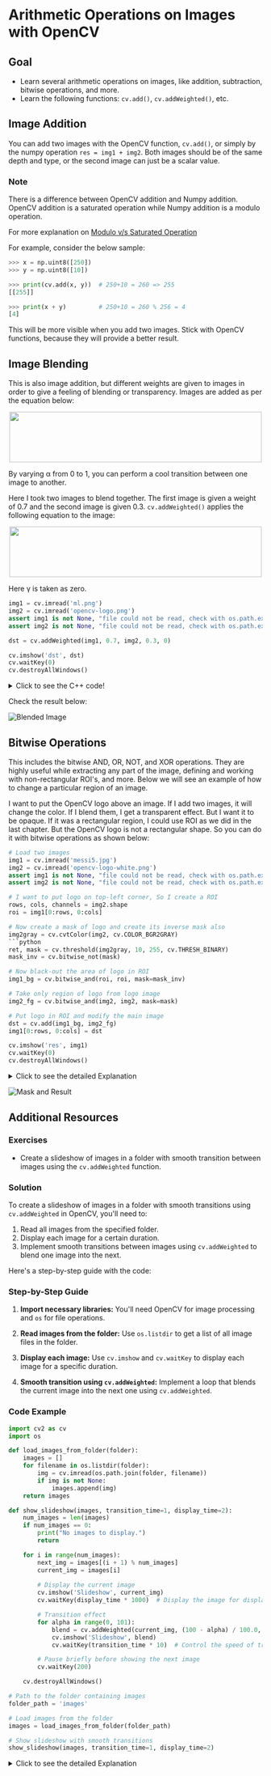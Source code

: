 # Arithmetic Operations on Images with OpenCV

## Goal
- Learn several arithmetic operations on images, like addition, subtraction, bitwise operations, and more.
- Learn the following functions: `cv.add()`, `cv.addWeighted()`, etc.

## Image Addition
You can add two images with the OpenCV function, `cv.add()`, or simply by the numpy operation `res = img1 + img2`. Both images should be of the same depth and type, or the second image can just be a scalar value.

### Note
There is a difference between OpenCV addition and Numpy addition. OpenCV addition is a saturated operation while Numpy addition is a modulo operation.

For more explanation on [Modulo v/s Saturated Operation](https://github.com/shyama7004/OpenCV-Personal-Documentation/blob/main/More%20Explanation/2.3.md)

For example, consider the below sample:

```python
>>> x = np.uint8([250])
>>> y = np.uint8([10])

>>> print(cv.add(x, y))  # 250+10 = 260 => 255
[[255]]

>>> print(x + y)         # 250+10 = 260 % 256 = 4
[4]
```

This will be more visible when you add two images. Stick with OpenCV functions, because they will provide a better result.

## Image Blending
This is also image addition, but different weights are given to images in order to give a feeling of blending or transparency. Images are added as per the equation below:

<div align ="center"><img src ="https://github.com/shyama7004/OpenCV-Personal-Documentation/blob/main/Images/6.png" width="500" height ="100"></div>

By varying &alpha; from 0 to 1, you can perform a cool transition between one image to another.

Here I took two images to blend together. The first image is given a weight of 0.7 and the second image is given 0.3. `cv.addWeighted()` applies the following equation to the image:

<div align ="center"><img src ="https://github.com/shyama7004/OpenCV-Personal-Documentation/blob/main/Images/7.png" width="500" height ="100"></div>


Here &gamma; is taken as zero.

```python
img1 = cv.imread('ml.png')
img2 = cv.imread('opencv-logo.png')
assert img1 is not None, "file could not be read, check with os.path.exists()"
assert img2 is not None, "file could not be read, check with os.path.exists()"

dst = cv.addWeighted(img1, 0.7, img2, 0.3, 0)

cv.imshow('dst', dst)
cv.waitKey(0)
cv.destroyAllWindows()
```
<details>
  <summary>Click to see the C++ code!</summary>
   
   ```Cpp
#include<iostream>
#include<opencv2/opencv.hpp>

using namespace std;
using namespace cv;

int main()
{
    // Read the images
    Mat img1 = imread("images/12.jpg");
    Mat img2 = imread("images/13.jpg");

    // Check if the images are loaded successfully
    if (img1.empty() || img2.empty())
    {
        cout << "Could not open or find the images!" << endl;
        return -1;
    }

    // Blend the images
    Mat blend;
    addWeighted(img1, 0.7, img2, 0.3, 0.0, blend);

    // Display the blended image
    imshow("Blended Image", blend);

    // Wait until user presses a key (5 ms delay)
    if (waitKey(0) == 27) // 27 is the ASCII code for the ESC key
    {
        destroyAllWindows();
        return 0;
    }

    return 0;
}
```
</details>


Check the result below:

![Blended Image](https://docs.opencv.org/4.x/blending.jpg)

## Bitwise Operations
This includes the bitwise AND, OR, NOT, and XOR operations. They are highly useful while extracting any part of the image, defining and working with non-rectangular ROI's, and more. Below we will see an example of how to change a particular region of an image.

I want to put the OpenCV logo above an image. If I add two images, it will change the color. If I blend them, I get a transparent effect. But I want it to be opaque. If it was a rectangular region, I could use ROI as we did in the last chapter. But the OpenCV logo is not a rectangular shape. So you can do it with bitwise operations as shown below:

```python
# Load two images
img1 = cv.imread('messi5.jpg')
img2 = cv.imread('opencv-logo-white.png')
assert img1 is not None, "file could not be read, check with os.path.exists()"
assert img2 is not None, "file could not be read, check with os.path.exists()"

# I want to put logo on top-left corner, So I create a ROI
rows, cols, channels = img2.shape
roi = img1[0:rows, 0:cols]

# Now create a mask of logo and create its inverse mask also
img2gray = cv.cvtColor(img2, cv.COLOR_BGR2GRAY)
```python
ret, mask = cv.threshold(img2gray, 10, 255, cv.THRESH_BINARY)
mask_inv = cv.bitwise_not(mask)

# Now black-out the area of logo in ROI
img1_bg = cv.bitwise_and(roi, roi, mask=mask_inv)

# Take only region of logo from logo image
img2_fg = cv.bitwise_and(img2, img2, mask=mask)

# Put logo in ROI and modify the main image
dst = cv.add(img1_bg, img2_fg)
img1[0:rows, 0:cols] = dst

cv.imshow('res', img1)
cv.waitKey(0)
cv.destroyAllWindows()
```
<details>
   <summary>Click to see the detailed Explanation</summary>

### Explanation

#### 1. Loading Images
```python
import cv2 as cv

# Load two images
img1 = cv.imread('messi5.jpg')
img2 = cv.imread('opencv-logo-white.png')
assert img1 is not None, "file could not be read, check with os.path.exists()"
assert img2 is not None, "file could not be read, check with os.path.exists()"
```
- **Purpose**: This section loads two images using OpenCV's `imread` function.
- **`img1`**: This is the main image (e.g., 'messi5.jpg').
- **`img2`**: This is the logo image you want to overlay on the main image (e.g., 'opencv-logo-white.png').
- **Assertions**: The `assert` statements ensure that the images are loaded correctly. If an image fails to load, it raises an assertion error with a message.

#### 2. Creating a Region of Interest (ROI)
```python
# I want to put the logo on the top-left corner, so I create an ROI
rows, cols, channels = img2.shape
roi = img1[0:rows, 0:cols]
```
- **Purpose**: This section sets up a region in `img1` where the logo will be placed.
- **`img2.shape`**: Retrieves the dimensions of the logo image. `rows` and `cols` are the height and width, respectively, and `channels` is the number of color channels.
- **`roi`**: Defines a region of interest in `img1` that matches the size of `img2`. This region is located at the top-left corner of `img1`.

#### 3. Creating Masks
```python
# Now create a mask of the logo and create its inverse mask also
img2gray = cv.cvtColor(img2, cv.COLOR_BGR2GRAY)
ret, mask = cv.threshold(img2gray, 10, 255, cv.THRESH_BINARY)
mask_inv = cv.bitwise_not(mask)
```
- **`cv.cvtColor`**: Converts the logo image (`img2`) to grayscale, resulting in `img2gray`.
- **`cv.threshold`**: Applies a binary threshold to the grayscale logo image. This creates a binary mask (`mask`) where the logo is white (255) and the background is black (0).
- **`cv.bitwise_not`**: Creates an inverse of the mask (`mask_inv`), where the logo is black (0) and the background is white (255).

#### 4. Blacking Out the Logo Area in ROI
```python
# Now black-out the area of the logo in ROI
img1_bg = cv.bitwise_and(roi, roi, mask=mask_inv)
```
- **Purpose**: This section removes the area of the logo from the ROI in `img1`.
- **`cv.bitwise_and`**: Applies a bitwise AND operation between the ROI and itself, but only where `mask_inv` is white (255). This zeroes out the area where the logo will go, effectively blacking it out.

#### 5. Extracting the Logo Region
```python
# Take only region of the logo from the logo image
img2_fg = cv.bitwise_and(img2, img2, mask=mask)
```
- **Purpose**: This section extracts just the logo from `img2`.
- **`cv.bitwise_and`**: Applies a bitwise AND operation between `img2` and itself, but only where `mask` is white (255). This isolates the logo from its background.

#### 6. Combining the Logo with the ROI
```python
# Put the logo in ROI and modify the main image
dst = cv.add(img1_bg, img2_fg)
img1[0:rows, 0:cols] = dst
```
- **Purpose**: This section combines the blacked-out ROI with the isolated logo and updates the main image.
- **`cv.add`**: Adds `img1_bg` and `img2_fg` together, placing the logo in the blacked-out area.
- **`img1[0:rows, 0:cols] = dst`**: Replaces the original ROI in `img1` with the combined image (`dst`).

#### 7. Displaying the Result
```python
cv.imshow('res', img1)
cv.waitKey(0)
cv.destroyAllWindows()
```
- **`cv.imshow`**: Displays the modified image (`img1`) in a window titled 'res'.
- **`cv.waitKey(0)`**: Waits indefinitely for a key press. This keeps the window open until a key is pressed.
- **`cv.destroyAllWindows`**: Closes all OpenCV windows.
</details>

![Mask and Result](https://docs.opencv.org/4.x/overlay.jpg)

## Additional Resources
### Exercises
- Create a slideshow of images in a folder with smooth transition between images using the `cv.addWeighted` function.

### Solution
To create a slideshow of images in a folder with smooth transitions using `cv.addWeighted` in OpenCV, you'll need to:

1. Read all images from the specified folder.
2. Display each image for a certain duration.
3. Implement smooth transitions between images using `cv.addWeighted` to blend one image into the next.

Here's a step-by-step guide with the code:

### Step-by-Step Guide

1. **Import necessary libraries:**
   You'll need OpenCV for image processing and `os` for file operations.

2. **Read images from the folder:**
   Use `os.listdir` to get a list of all image files in the folder.

3. **Display each image:**
   Use `cv.imshow` and `cv.waitKey` to display each image for a specific duration.

4. **Smooth transition using `cv.addWeighted`:**
   Implement a loop that blends the current image into the next one using `cv.addWeighted`.

### Code Example

```python
import cv2 as cv
import os

def load_images_from_folder(folder):
    images = []
    for filename in os.listdir(folder):
        img = cv.imread(os.path.join(folder, filename))
        if img is not None:
            images.append(img)
    return images

def show_slideshow(images, transition_time=1, display_time=2):
    num_images = len(images)
    if num_images == 0:
        print("No images to display.")
        return

    for i in range(num_images):
        next_img = images[(i + 1) % num_images]
        current_img = images[i]
        
        # Display the current image
        cv.imshow('Slideshow', current_img)
        cv.waitKey(display_time * 1000)  # Display the image for display_time seconds

        # Transition effect
        for alpha in range(0, 101):
            blend = cv.addWeighted(current_img, (100 - alpha) / 100.0, next_img, alpha / 100.0, 0)
            cv.imshow('Slideshow', blend)
            cv.waitKey(transition_time * 10)  # Control the speed of transition (10 ms per step)

        # Pause briefly before showing the next image
        cv.waitKey(200)

    cv.destroyAllWindows()

# Path to the folder containing images
folder_path = 'images'

# Load images from the folder
images = load_images_from_folder(folder_path)

# Show slideshow with smooth transitions
show_slideshow(images, transition_time=1, display_time=2)
```

<details>
   <summary>Click to see the detailed Explanation</summary>

### Explanation

```python
import cv2 as cv
import os
```
- `import cv2 as cv`: Imports the OpenCV library, which is used for image processing.
- `import os`: Imports the os library, which provides a way to interact with the operating system, such as reading files in a directory.

```python
def load_images_from_folder(folder):
    images = []
    for filename in os.listdir(folder):
        img = cv.imread(os.path.join(folder, filename))
        if img is not None:
            images.append(img)
    return images
```
- `def load_images_from_folder(folder):`: Defines a function named `load_images_from_folder` that takes a folder path as an argument.
- `images = []`: Initializes an empty list to store the images.
- `for filename in os.listdir(folder):`: Iterates through each file in the specified folder.More about [os.listdir](https://github.com/shyama7004/OpenCV-Personal-Documentation/blob/main/More%20Explanation/2.3.4.md)
- `img = cv.imread(os.path.join(folder, filename))`: Reads the image file using OpenCV's `cv.imread` function. `os.path.join(folder, filename)` constructs the full path to the image file.More about ,[os.path.join](https://github.com/shyama7004/OpenCV-Personal-Documentation/blob/main/More%20Explanation/2.3.3.md)
- `if img is not None:`: Checks if the image was successfully read (i.e., it's not `None`).
- `images.append(img)`: If the image was successfully read, it is appended to the `images` list.
- `return images`: Returns the list of images.

```python
def show_slideshow(images, transition_time=1, display_time=2):
    num_images = len(images)
    if num_images == 0:
        print("No images to display.")
        return
```
- `def show_slideshow(images, transition_time=1, display_time=2):`: Defines a function named `show_slideshow` that takes a list of images, a transition time, and a display time as arguments.
- `num_images = len(images)`: Stores the number of images in the `num_images` variable.More about [len(images)](https://github.com/shyama7004/OpenCV-Personal-Documentation/blob/main/More%20Explanation/2.3.5.md)
- `if num_images == 0:`: Checks if there are no images in the list.
- `print("No images to display.")`: Prints a message indicating that there are no images to display.
- `return`: Exits the function early if there are no images.

```python
    for i in range(num_images):
        next_img = images[(i + 1) % num_images]
        current_img = images[i]
```
- `for i in range(num_images):`: Iterates over the indices of the images in the list.
- `next_img = images[(i + 1) % num_images]`: Gets the next image in the list, using modulo to wrap around to the first image if the current image is the last one.More about this code-snippet ,[{images{(i+1) % num_images}](https://github.com/shyama7004/OpenCV-Personal-Documentation/blob/main/More%20Explanation/2.3.6.md)
- `current_img = images[i]`: Gets the current image in the list.

```python
        cv.imshow('Slideshow', current_img)
        cv.waitKey(display_time * 1000)  # Display the image for display_time seconds
```
- `cv.imshow('Slideshow', current_img)`: Displays the current image in a window titled "Slideshow".
- `cv.waitKey(display_time * 1000)`: Waits for `display_time` seconds (converted to milliseconds) before proceeding. This keeps the current image displayed for the specified duration.

```python
        for alpha in range(0, 101):
            blend = cv.addWeighted(current_img, (100 - alpha) / 100.0, next_img, alpha / 100.0, 0)
            cv.imshow('Slideshow', blend)
            cv.waitKey(transition_time * 10)  # Control the speed of transition (10 ms per step)
```
- `for alpha in range(0, 101):`: Iterates from 0 to 100, which will be used to create the transition effect.
- `blend = cv.addWeighted(current_img, (100 - alpha) / 100.0, next_img, alpha / 100.0, 0)`: Blends the current image and the next image based on the alpha value. As `alpha` increases from 0 to 100, the weight of the current image decreases and the weight of the next image increases, creating a smooth transition.
- `cv.imshow('Slideshow', blend)`: Displays the blended image in the "Slideshow" window.
- `cv.waitKey(transition_time * 10)`: Waits for a short time (10 milliseconds multiplied by `transition_time`) to control the speed of the transition.

```python
        cv.waitKey(200)
```
- `cv.waitKey(200)`: Adds a brief pause (200 milliseconds) before showing the next image to ensure smooth transitions.

```python
    cv.destroyAllWindows()
```
- `cv.destroyAllWindows()`: Closes all OpenCV windows when the slideshow is complete.

```python
folder_path = 'images'
```
- `folder_path = 'images'`: Specifies the path to the folder containing the images.

```python
images = load_images_from_folder(folder_path)
```
- `images = load_images_from_folder(folder_path)`: Calls the `load_images_from_folder` function to load all images from the specified folder and stores them in the `images` list.

```python
show_slideshow(images, transition_time=1, display_time=2)
```
- `show_slideshow(images, transition_time=1, display_time=2)`: Calls the `show_slideshow` function to display the images with smooth transitions, specifying `transition_time` and `display_time` in seconds.

This script will load all images from the specified folder, display them in a slideshow with smooth transitions between each image, and ensure each image is displayed for the specified duration.

